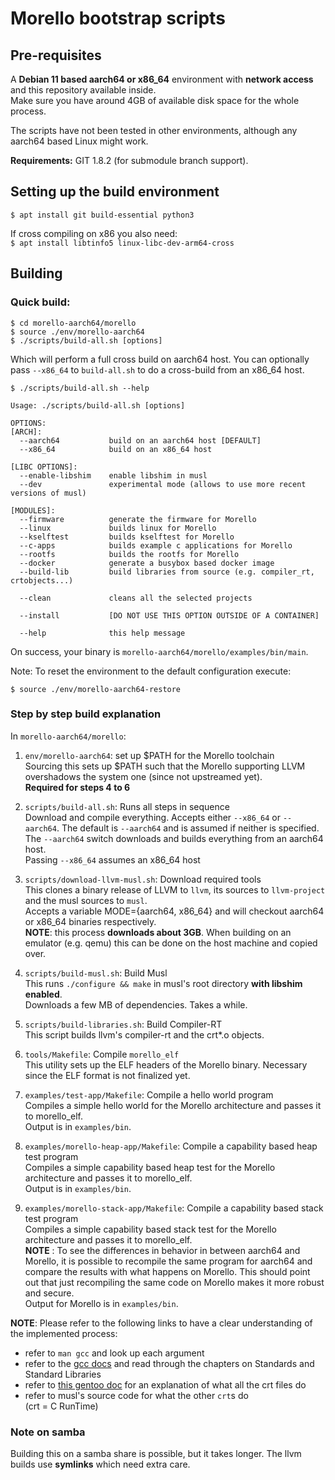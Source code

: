 # Morello bootstrap scripts

## Pre-requisites
A **Debian 11 based aarch64 or x86_64** environment with **network access** and this repository available inside.  
Make sure you have around 4GB of available disk space for the whole process.

The scripts have not been tested in other environments, although any aarch64 based Linux might work.

**Requirements:** GIT 1.8.2 (for submodule branch support).

## Setting up the build environment
`$ apt install git build-essential python3`

If cross compiling on x86 you also need:  
`$ apt install libtinfo5 linux-libc-dev-arm64-cross`

## Building
### Quick build:
```
$ cd morello-aarch64/morello
$ source ./env/morello-aarch64
$ ./scripts/build-all.sh [options]
```
Which will perform a full cross build on aarch64 host. You can optionally pass `--x86_64` to `build-all.sh` to do a cross-build from an x86_64 host.

```
$ ./scripts/build-all.sh --help

Usage: ./scripts/build-all.sh [options]

OPTIONS:
[ARCH]:
  --aarch64           build on an aarch64 host [DEFAULT]
  --x86_64            build on an x86_64 host

[LIBC OPTIONS]:
  --enable-libshim    enable libshim in musl
  --dev               experimental mode (allows to use more recent versions of musl)

[MODULES]:
  --firmware          generate the firmware for Morello
  --linux             builds linux for Morello
  --kselftest         builds kselftest for Morello
  --c-apps            builds example c applications for Morello
  --rootfs            builds the rootfs for Morello
  --docker            generate a busybox based docker image
  --build-lib         build libraries from source (e.g. compiler_rt, crtobjects...)

  --clean             cleans all the selected projects

  --install           [DO NOT USE THIS OPTION OUTSIDE OF A CONTAINER]

  --help              this help message
```

On success, your binary is `morello-aarch64/morello/examples/bin/main`.

Note: To reset the environment to the default configuration execute:
```
$ source ./env/morello-aarch64-restore
```

### Step by step build explanation
In `morello-aarch64/morello`:

1. `env/morello-aarch64`: set up $PATH for the Morello toolchain  
Sourcing this sets up $PATH such that the Morello supporting LLVM overshadows the system one (since not upstreamed yet).  
**Required for steps 4 to 6**  

1. `scripts/build-all.sh`: Runs all steps in sequence  
Download and compile everything.
Accepts either `--x86_64` or `--aarch64`. The default is `--aarch64` and is assumed if neither is specified.  
The `--aarch64` switch downloads and builds everything from an aarch64 host.  
Passing `--x86_64` assumes an x86\_64 host  

1. `scripts/download-llvm-musl.sh`: Download required tools  
This clones a binary release of LLVM to `llvm`, its sources to `llvm-project` and the musl sources to `musl`.  
Accepts a variable MODE={aarch64, x86_64} and will checkout aarch64 or x86\_64 binaries respectively.  
**NOTE**: this process **downloads about 3GB**. When building on an emulator (e.g. qemu) this can be done on the host machine and copied over.  

1. `scripts/build-musl.sh`: Build Musl  
This runs `./configure && make` in musl's root directory **with libshim enabled**.  
Downloads a few MB of dependencies. Takes a while.  

1. `scripts/build-libraries.sh`: Build Compiler-RT  
This script builds llvm's compiler-rt and the crt*.o objects.  

1. `tools/Makefile`: Compile `morello_elf`  
This utility sets up the ELF headers of the Morello binary. Necessary since the ELF format is not finalized yet.  

1. `examples/test-app/Makefile`: Compile a hello world program  
Compiles a simple hello world for the Morello architecture and passes it to morello\_elf.  
Output is in `examples/bin`.  

1. `examples/morello-heap-app/Makefile`: Compile a capability based heap test program  
Compiles a simple capability based heap test for the Morello architecture and passes it to morello\_elf.  
Output is in `examples/bin`.  

1. `examples/morello-stack-app/Makefile`: Compile a capability based stack test program  
Compiles a simple capability based stack test for the Morello architecture and passes it to morello\_elf.  
**NOTE** : To see the differences in behavior in between aarch64 and Morello, it is possible to recompile the same program for aarch64 and compare the results with what happens on Morello. This should point out that just recompiling the same code on Morello makes it more robust and secure.  
Output for Morello is in `examples/bin`.  

**NOTE**: Please refer to the following links to have a clear understanding of the implemented process:

* refer to `man gcc` and look up each argument  
* refer to the [gcc docs](https://gcc.gnu.org/onlinedocs/gcc/) and read through the chapters on Standards and Standard Libraries  
* refer to [this gentoo doc](https://dev.gentoo.org/~vapier/crt.txt) for an explanation of what all the crt files do  
* refer to musl's source code for what the other `crt`s do  
(crt = C RunTime)  

### Note on samba
Building this on a samba share is possible, but it takes longer. The llvm builds use **symlinks** which need extra care.

